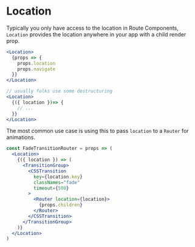 # Location

Typically you only have access to the location in Route Components, `Location` provides the location anywhere in your app with a child render prop.

```jsx
<Location>
  {props => {
    props.location
    props.navigate
  }}
</Location>

// usually folks use some destructuring
<Location>
  {({ location })=> {
    // ...
  }}
</Location>
```

The most common use case is using this to pass `location` to a `Router` for animations.

```jsx
const FadeTransitionRouter = props => (
  <Location>
    {({ location }) => (
      <TransitionGroup>
        <CSSTransition
          key={location.key}
          classNames="fade"
          timeout={500}
        >
          <Router location={location}>
            {props.children}
          </Router>
        </CSSTransition>
      </TransitionGroup>
    )}
  </Location>
)
```
